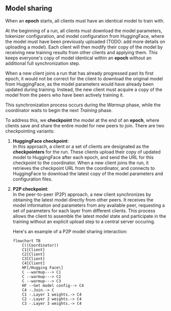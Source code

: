 
## Model sharing

When an **epoch** starts, all clients must have an identical model to train with.

At the beginning of a run, all clients must download the model parameters, tokenizer configuration, and model configuration from HuggingFace, where the model must have been previously uploaded (TODO: add more details on uploading a model). Each client will then modify their copy of the model by receiving new training results from other clients and applying them. This keeps everyone's copy of model identical within an **epoch** without an additional full synchronization step.

When a new client joins a run that has already progressed past its first epoch, it would not be correct for the client to download the original model from HuggingFace, as the model parameters would have already been updated during training. Instead, the new client must acquire a copy of the model from the peers who have been actively training it.

This synchronization process occurs during the _Warmup_ phase, while the coordinator waits to begin the next _Training_ phase.

To address this, we **checkpoint** the model at the end of an **epoch**, where clients save and share the entire model for new peers to join. There are two checkpointing variants:  
1. **HuggingFace checkpoint**:  
   In this approach, a client or a set of clients are designated as the **checkpointers** for the run. These clients upload their copy of updated model to HuggingFace after each epoch, and send the URL for this checkpoint to the coordinator. When a new client joins the run, it retrieves the checkpoint URL from the coordinator, and connects to HuggingFace to download the latest copy of the model parameters and configuration files.
2. **P2P checkpoint**:  
   In the peer-to-peer (P2P) approach, a new client synchronizes by obtaining the latest model directly from other peers. It receives the model information and parameters from any available peer, requesting a set of parameters for each layer from different clients. This process allows the client to assemble the latest model state and participate in the training without an explicit upload step to a central server occuring.

   Here's an example of a P2P model sharing interaction:

    ```mermaid
    flowchart TB
        C((Coordinator))
        C1[Client]
        C2[Client]
        C3[Client]
        C4[Client]
        HF[/Hugging Face\]
        C --warmup---> C1
        C --warmup---> C2
        C --warmup---> C3
        HF --Get model config--> C4
        C4 -.Join.-> C
        C1 -.Layer 1 weights.-> C4
        C2 -.Layer 2 weights.-> C4
        C3 -.Layer 3 weights.-> C4
    ```
